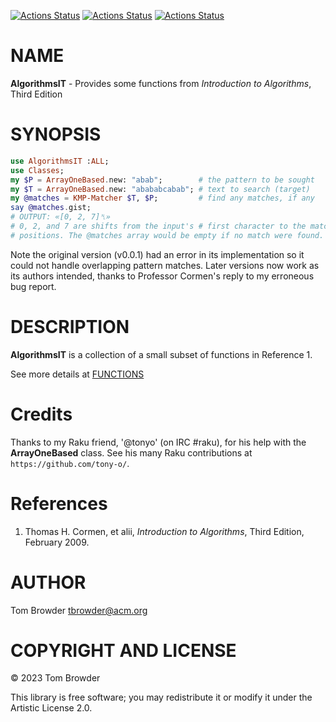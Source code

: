 [![Actions Status](https://github.com/tbrowder/AlgorithmsIT/actions/workflows/linux.yml/badge.svg)](https://github.com/tbrowder/AlgorithmsIT/actions) [![Actions Status](https://github.com/tbrowder/AlgorithmsIT/actions/workflows/macos.yml/badge.svg)](https://github.com/tbrowder/AlgorithmsIT/actions) [![Actions Status](https://github.com/tbrowder/AlgorithmsIT/actions/workflows/windows.yml/badge.svg)](https://github.com/tbrowder/AlgorithmsIT/actions)

NAME
====

**AlgorithmsIT** - Provides some functions from *Introduction to Algorithms*, Third Edition

SYNOPSIS
========

```raku
use AlgorithmsIT :ALL;
use Classes;
my $P = ArrayOneBased.new: "abab";        # the pattern to be sought
my $T = ArrayOneBased.new: "abababcabab"; # text to search (target)
my @matches = KMP-Matcher $T, $P;         # find any matches, if any
say @matches.gist;
# OUTPUT: «[0, 2, 7]␤»
# 0, 2, and 7 are shifts from the input's # first character to the match
# positions. The @matches array would be empty if no match were found.
```

Note the original version (v0.0.1) had an error in its implementation so it could not handle overlapping pattern matches. Later versions now work as its authors intended, thanks to Professor Cormen's reply to my erroneous bug report.

DESCRIPTION
===========

**AlgorithmsIT** is a collection of a small subset of functions in Reference 1.

See more details at [FUNCTIONS](./FUNCTIONS.md)

Credits
=======

Thanks to my Raku friend, '@tonyo' (on IRC #raku), for his help with the **ArrayOneBased** class. See his many Raku contributions at `https://github.com/tony-o/`.

References
==========

1. Thomas H. Cormen, et alii, *Introduction to Algorithms*, Third Edition, February 2009.

AUTHOR
======

Tom Browder <tbrowder@acm.org>

COPYRIGHT AND LICENSE
=====================

© 2023 Tom Browder

This library is free software; you may redistribute it or modify it under the Artistic License 2.0.

